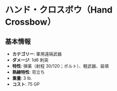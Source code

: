 # ハンド・クロスボウ（Hand Crossbow）

## 基本情報
- **カテゴリー**: 軍用遠隔武器
- **ダメージ**: 1d6 刺突
- **特性**: 弾薬（射程 30/120；ボルト）、軽武器、装填
- **熟練特性**: 苛立ち
- **重量**: 3 lb.
- **コスト**: 75 GP
